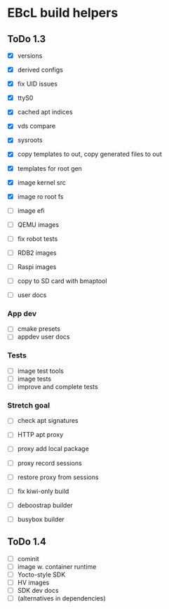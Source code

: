 # EBcL build helpers

## ToDo 1.3

- [x] versions
- [x] derived configs
- [x] fix UID issues
- [x] ttyS0
- [x] cached apt indices
- [x] vds compare
- [x] sysroots
- [x] copy templates to out, copy generated files to out
- [x] templates for root gen
- [x] image kernel src
- [x] image ro root fs

- [ ] image efi
- [ ] QEMU images

- [ ] fix robot tests

- [ ] RDB2 images
- [ ] Raspi images

- [ ] copy to SD card with bmaptool

- [ ] user docs


### App dev

- [ ] cmake presets 
- [ ] appdev user docs

### Tests

- [ ] image test tools
- [ ] image tests
- [ ] improve and complete tests

### Stretch goal

- [ ] check apt signatures
- [ ] HTTP apt proxy
- [ ] proxy add local package
- [ ] proxy record sessions
- [ ] restore proxy from sessions

- [ ] fix kiwi-only build
- [ ] deboostrap builder
- [ ] busybox builder

## ToDo 1.4

- [ ] cominit
- [ ] image w. container runtime
- [ ] Yocto-style SDK
- [ ] HV images
- [ ] SDK dev docs
- [ ] (alternatives in dependencies)
